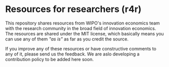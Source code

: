 # Resources for researchers  (r4r)

This repository shares resources from WIPO's innovation economics team with the research community in the broad field of innovation economics. The resources are shared under the MIT license, which basically means you can use any of them _"as is"_ as far as you credit the source.

If you improve any of these resources or have constructive comments to any of it, please send us the feedback. We are aslo developing a contribution policy to be added here soon.


